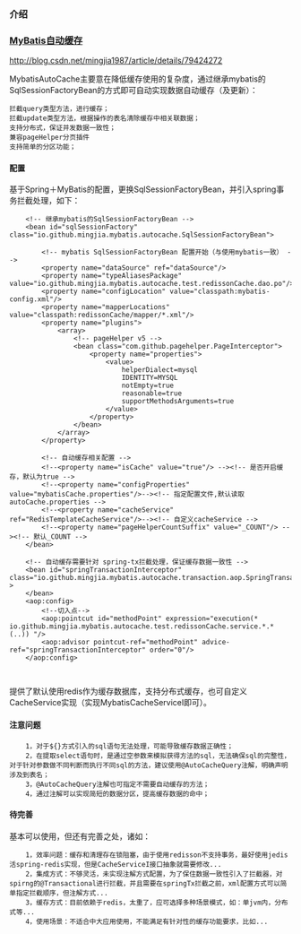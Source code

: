 ### 介绍

### [MyBatis自动缓存](http://blog.csdn.net/mingjia1987/article/details/79424272)
http://blog.csdn.net/mingjia1987/article/details/79424272


MybatisAutoCache主要意在降低缓存使用的复杂度，通过继承mybatis的SqlSessionFactoryBean的方式即可自动实现数据自动缓存（及更新）：
    
    拦截query类型方法，进行缓存；
    拦截update类型方法，根据操作的表名清除缓存中相关联数据；
    支持分布式，保证并发数据一致性；
    兼容pageHelper分页插件
    支持简单的分区功能；



#### 配置
基于Spring＋MyBatis的配置，更换SqlSessionFactoryBean，并引入spring事务拦截处理，如下：
```
    <!-- 继承mybatis的SqlSessionFactoryBean -->
    <bean id="sqlSessionFactory" class="io.github.mingjia.mybatis.autocache.SqlSessionFactoryBean">
        
        <!-- mybatis SqlSessionFactoryBean 配置开始（与使用mybatis一致） -->
        <property name="dataSource" ref="dataSource"/>
        <property name="typeAliasesPackage" value="io.github.mingjia.mybatis.autocache.test.redissonCache.dao.po"/>
        <property name="configLocation" value="classpath:mybatis-config.xml"/>
        <property name="mapperLocations" value="classpath:redissonCache/mapper/*.xml"/>
        <property name="plugins">
            <array>
                <!-- pageHelper v5 -->
                <bean class="com.github.pagehelper.PageInterceptor">
                    <property name="properties">
                        <value>
                            helperDialect=mysql
                            IDENTITY=MYSQL
                            notEmpty=true
                            reasonable=true
                            supportMethodsArguments=true
                        </value>
                    </property>
                </bean>
            </array>
        </property>
        
        <!-- 自动缓存相关配置 -->
        <!--<property name="isCache" value="true"/> --><!-- 是否开启缓存，默认为true -->
        <!--<property name="configProperties" value="mybatisCache.properties"/>--><!-- 指定配置文件,默认读取autoCache.properties -->
        <!--<property name="cacheService" ref="RedisTemplateCacheService"/>--><!-- 自定义cacheService -->
        <!--<property name="pageHelperCountSuffix" value="_COUNT"/> --><!-- 默认_COUNT -->
    </bean>
    
    <!-- 自动缓存需要针对 spring-tx拦截处理，保证缓存数据一致性 -->
    <bean id="springTransactionInterceptor" class="io.github.mingjia.mybatis.autocache.transaction.aop.SpringTransactionInterceptor" >
    </bean>
    <aop:config>
        <!--切入点-->
        <aop:pointcut id="methodPoint" expression="execution(* io.github.mingjia.mybatis.autocache.test.redissonCache.service.*.*(..)) "/>
        <aop:advisor pointcut-ref="methodPoint" advice-ref="springTransactionInterceptor" order="0"/>
    </aop:config>
    
    
```
提供了默认使用redis作为缓存数据库，支持分布式缓存，也可自定义CacheService实现（实现MybatisCacheServiceI即可）。


#### 注意问题
```
    1，对于${}方式引入的sql语句无法处理，可能导致缓存数据正确性；
    2，在提取select语句时，是通过空参数来模拟获得方法的sql，无法确保sql的完整性，对于针对参数做不同判断而执行不同sql的方法，建议使用@AutoCacheQuery注解，明确声明涉及到表名；
    3，@AutoCacheQuery注解也可指定不需要自动缓存的方法；
    4，通过注解可以实现简短的数据分区，提高缓存数据的命中；

```


#### 待完善

基本可以使用，但还有完善之处，诸如：
```
    1，效率问题：缓存和清理存在锁阻塞，由于使用redisson不支持事务，最好使用jedis活spring-redis实现，但是CacheServiceI接口抽象就需要修改...
    2，集成方式：不够灵活，未实现注解方式配置，为了保住数据一致性引入了拦截器，对spirng的@Transactional进行拦截，并且需要在springTx拦截之前，xml配置方式可以简单指定拦截顺序，但注解方式...
    3，缓存方式：目前依赖于redis，太重了，应可选择多种场景模式，如：单jvm内，分布式等...
    4，使用场景：不适合中大应用使用，不能满足有针对性的缓存功能要求，比如...

```


